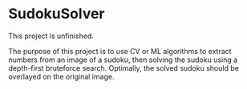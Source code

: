 # SudokuSolver
This project is unfinished.

The purpose of this project is to use CV or ML algorithms to extract numbers from an image of a sudoku, then solving the sudoku using a depth-first bruteforce search. Optimally, the solved sudoku should be overlayed on the original image.
